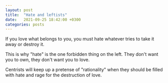 ```yaml
---
layout: post
title:  "Hate and leftists"
date:   2021-09-25 18:42:00 +0300
categories: posts
---
```


If you love what belongs to you, you must hate whatever tries to take it away or destroy it. 


This is why "hate" is the one forbidden thing on the left. They don't want you to own, they don't want you to love.


Centrists will keep up a pretense of "rationality" when they should be filled with hate and rage for the destruction of love.
